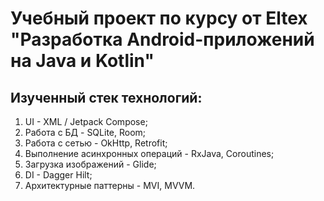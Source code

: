 # Учебный проект по курсу от  Eltex "Разработка Android-приложений на Java и Kotlin"

## Изученный стек технологий:
1. UI - XML / Jetpack Compose;
2. Работа с БД - SQLite, Room;
3. Работа с сетью - OkHttp, Retrofit;
4. Выполнение асинхронных операций - RxJava, Coroutines;
5. Загрузка изображений - Glide;
6. DI - Dagger Hilt;
7. Архитектурные паттерны - MVI, MVVM.

